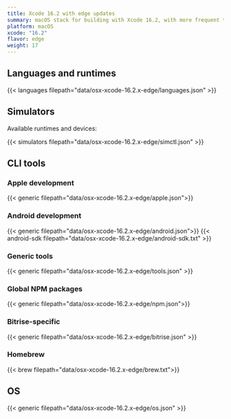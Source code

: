 ```yaml
---
title: Xcode 16.2 with edge updates
summary: macOS stack for building with Xcode 16.2, with more frequent tool updates
platform: macOS
xcode: "16.2"
flavor: edge
weight: 17
---
```


## Languages and runtimes

{{< languages filepath="data/osx-xcode-16.2.x-edge/languages.json" >}}

## Simulators

Available runtimes and devices:

{{< simulators filepath="data/osx-xcode-16.2.x-edge/simctl.json" >}}

## CLI tools

### Apple development

{{< generic filepath="data/osx-xcode-16.2.x-edge/apple.json">}}

### Android development

{{< generic filepath="data/osx-xcode-16.2.x-edge/android.json">}}
{{< android-sdk filepath="data/osx-xcode-16.2.x-edge/android-sdk.txt" >}}

### Generic tools

{{< generic filepath="data/osx-xcode-16.2.x-edge/tools.json" >}}

### Global NPM packages

{{< generic filepath="data/osx-xcode-16.2.x-edge/npm.json">}}

### Bitrise-specific

{{< generic filepath="data/osx-xcode-16.2.x-edge/bitrise.json" >}}

### Homebrew

{{< brew filepath="data/osx-xcode-16.2.x-edge/brew.txt">}}

## OS

{{< generic filepath="data/osx-xcode-16.2.x-edge/os.json" >}}
